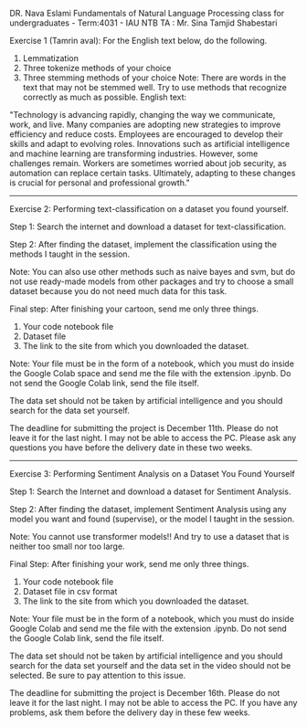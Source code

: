 DR. Nava Eslami Fundamentals of Natural Language Processing class for undergraduates - Term:4031 - IAU NTB
TA : Mr. Sina Tamjid Shabestari

Exercise 1 (Tamrin aval): 
For the English text below, do the following.
1. Lemmatization
2. Three tokenize methods of your choice
3. Three stemming methods of your choice
Note: There are words in the text that may not be stemmed well.
Try to use methods that recognize correctly as much as possible.
English text:

"Technology is advancing rapidly, changing the way we communicate, work, and live. Many companies are adopting new strategies to improve efficiency and reduce costs. Employees are encouraged to develop their skills and adapt to evolving roles. Innovations such as artificial intelligence and machine learning are transforming industries. However, some challenges remain. Workers are sometimes worried about job security, as automation can replace certain tasks. Ultimately, adapting to these changes is crucial for personal and professional growth."

---------------------

Exercise 2:
Performing text-classification on a dataset you found yourself.

Step 1: Search the internet and download a dataset for text-classification.

Step 2: After finding the dataset, implement the classification using the methods I taught in the session.

Note: You can also use other methods such as naive bayes and svm, but do not use ready-made models from other packages and try to choose a small dataset because you do not need much data for this task.

Final step: After finishing your cartoon, send me only three things.

1. Your code notebook file
2. Dataset file
3. The link to the site from which you downloaded the dataset.

Note: Your file must be in the form of a notebook, which you must do inside the Google Colab space and send me the file with the extension .ipynb. Do not send the Google Colab link, send the file itself.

The data set should not be taken by artificial intelligence and you should search for the data set yourself.

The deadline for submitting the project is December 11th. Please do not leave it for the last night. I may not be able to access the PC. Please ask any questions you have before the delivery date in these two weeks.

----------------------------

Exercise 3:
Performing Sentiment Analysis on a Dataset You Found Yourself

Step 1: Search the Internet and download a dataset for Sentiment Analysis.

Step 2: After finding the dataset, implement Sentiment Analysis using any model you want and found (supervise), or the model I taught in the session.

Note: You cannot use transformer models!! And try to use a dataset that is neither too small nor too large.

Final Step: After finishing your work, send me only three things.

1. Your code notebook file
2. Dataset file in csv format
3. The link to the site from which you downloaded the dataset.

Note: Your file must be in the form of a notebook, which you must do inside Google Colab and send me the file with the extension .ipynb. Do not send the Google Colab link, send the file itself.

The data set should not be taken by artificial intelligence and you should search for the data set yourself and the data set in the video should not be selected. Be sure to pay attention to this issue.

The deadline for submitting the project is December 16th. Please do not leave it for the last night. I may not be able to access the PC. If you have any problems, ask them before the delivery day in these few weeks.
